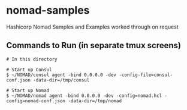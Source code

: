 # nomad-samples
Hashicorp Nomad Samples and Examples worked through on request

## Commands to Run (in separate tmux screens)

```
# In this directory

# Start up Consul
$ ~/NOMAD/consul agent -bind 0.0.0.0 -dev -config-file=consul-conf.json -data-dir=/tmp/consul

# Start up Nomad
$ ~/NOMAD/nomad agent -bind 0.0.0.0 -dev -config=nomad.hcl -config=nomad-conf.json -data-dir=/tmp/nomad
```